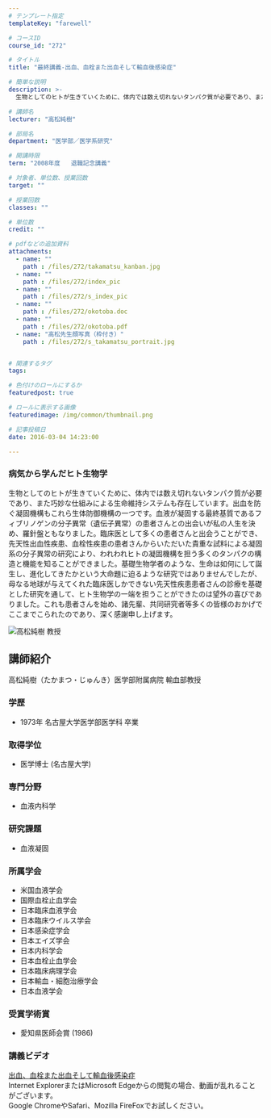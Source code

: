 ```yaml
---
# テンプレート指定
templateKey: "farewell"

# コースID
course_id: "272"

# タイトル
title: "最終講義-出血、血栓また出血そして輸血後感染症"

# 簡単な説明
description: >-
  生物としてのヒトが生きていくために、体内では数え切れないタンパク質が必要であり、また巧妙な仕組みによる生命維持システムも存在しています。出血を防ぐ凝固機構もこれら生体防御機構の一つです。血液が凝固...

# 講師名
lecturer: "高松純樹"

# 部局名
department: "医学部／医学系研究"

# 開講時限
term: "2008年度	退職記念講義"

# 対象者、単位数、授業回数
target: ""

# 授業回数
classes: ""

# 単位数
credit: ""

# pdfなどの追加資料
attachments: 
  - name: "" 
    path : /files/272/takamatsu_kanban.jpg
  - name: "" 
    path : /files/272/index_pic
  - name: "" 
    path : /files/272/s_index_pic
  - name: "" 
    path : /files/272/okotoba.doc
  - name: "" 
    path : /files/272/okotoba.pdf
  - name: "高松先生顔写真（枠付き）" 
    path : /files/272/s_takamatsu_portrait.jpg


# 関連するタグ
tags:

# 色付けのロールにするか
featuredpost: true

# ロールに表示する画像
featuredimage: /img/common/thumbnail.png

# 記事投稿日
date: 2016-03-04 14:23:00

---
```

### 病気から学んだヒト生物学

生物としてのヒトが生きていくために、体内では数え切れないタンパク質が必要であり、また巧妙な仕組みによる生命維持システムも存在しています。出血を防ぐ凝固機構もこれら生体防御機構の一つです。血液が凝固する最終基質であるフィブリノゲンの分子異常（遺伝子異常）の患者さんとの出会いが私の人生を決め、羅針盤ともなりました。臨床医として多くの患者さんと出会うことができ、先天性出血性疾患、血栓性疾患の患者さんからいただいた貴重な試料による凝固系の分子異常の研究により、われわれヒトの凝固機構を担う多くのタンパクの構造と機能を知ることができました。基礎生物学者のような、生命は如何にして誕生し、進化してきたかという大命題に迫るような研究ではありませんでしたが、母なる地球が与えてくれた臨床医しかできない先天性疾患患者さんの診療を基礎とした研究を通して、ヒト生物学の一端を担うことができたのは望外の喜びでありました。これも患者さんを始め、諸先輩、共同研究者等多くの皆様のおかげでここまでこられたのであり、深く感謝申し上げます。

![高松純樹 教授](/files/272/s_takamatsu_portrait.jpg) 
## 講師紹介

高松純樹（たかまつ・じゅんき）医学部附属病院 輸血部教授 

### 学歴

  * 1973年 名古屋大学医学部医学科 卒業

### 取得学位

  * 医学博士 (名古屋大学)

### 専門分野

  * 血液内科学

### 研究課題

  * 血液凝固

### 所属学会

  * 米国血液学会
  * 国際血栓止血学会
  * 日本臨床血液学会
  * 日本臨床ウイルス学会
  * 日本感染症学会
  * 日本エイズ学会
  * 日本内科学会
  * 日本血栓止血学会
  * 日本臨床病理学会
  * 日本輸血・細胞治療学会
  * 日本血液学会

### 受賞学術賞

  * 愛知県医師会賞 (1986)
### 講義ビデオ

[出血、血栓また出血そして輸血後感染症](http://nuvideo.media.nagoya-u.ac.jp/embed/17cd3fd2b0ab343f1538c1e283cbf8769b7df411)  
Internet ExplorerまたはMicrosoft Edgeからの閲覧の場合、動画が乱れることがございます。  
Google ChromeやSafari、Mozilla FireFoxでお試しください。